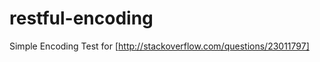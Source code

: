 restful-encoding
================

Simple Encoding Test for [http://stackoverflow.com/questions/23011797]
